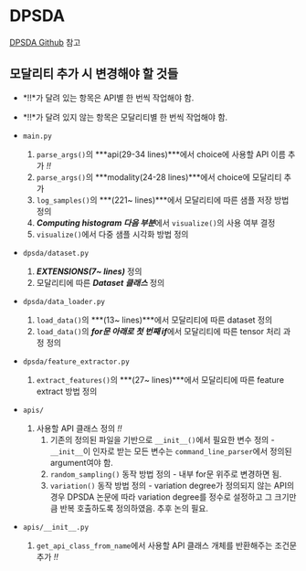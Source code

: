 # DPSDA
[DPSDA Github](https://github.com/microsoft/DPSDA) 참고

## 모달리티 추가 시 변경해야 할 것들
* *!!*가 달려 있는 항목은 API별 한 번씩 작업해야 함.
* *!!*가 달려 있지 않는 항목은 모달리티별 한 번씩 작업해야 함.

* `main.py`
  1. `parse_args()`의 ***api(29-34 lines)***에서 choice에 사용할 API 이름 추가 *!!*
  2. `parse_args()`의 ***modality(24-28 lines)***에서 choice에 모달리티 추가
  3. `log_samples()`의 ***(221~ lines)***에서 모달리티에 따른 샘플 저장 방법 정의
  4. ***Computing histogram 다음 부분***에서 `visualize()`의 사용 여부 결정
  5. `visualize()`에서 다중 샘플 시각화 방법 정의
   
* `dpsda/dataset.py`
  1. ***EXTENSIONS(7~ lines)*** 정의
  2. 모달리티에 따른 ***Dataset 클래스*** 정의
  
* `dpsda/data_loader.py`
  1. `load_data()`의 ***(13~ lines)***에서 모달리티에 따른 dataset 정의
  2. `load_data()`의 ***for문 아래로 첫 번째 if***에서 모달리티에 따른 tensor 처리 과정 정의
   
* `dpsda/feature_extractor.py`
  1. `extract_features()`의 ***(27~ lines)***에서 모달리티에 따른 feature extract 방법 정의

* `apis/` 
  1. 사용할 API 클래스 정의 *!!*
     1. 기존의 정의된 파일을 기반으로 `__init__()`에서 필요한 변수 정의 - `__init__`이 인자로 받는 모든 변수는 `command_line_parser`에서 정의된 argument여야 함.
     2. `random_sampling()` 동작 방법 정의 - 내부 for문 위주로 변경하면 됨.
     3. `variation()` 동작 방법 정의 - variation degree가 정의되지 않는 API의 경우 DPSDA 논문에 따라 variation degree를 정수로 설정하고 그 크기만큼 반복 호출하도록 정의하였음. 추후 논의 필요.

* `apis/__init__.py`
  1. `get_api_class_from_name`에서 사용할 API 클래스 개체를 반환해주는 조건문 추가 *!!*